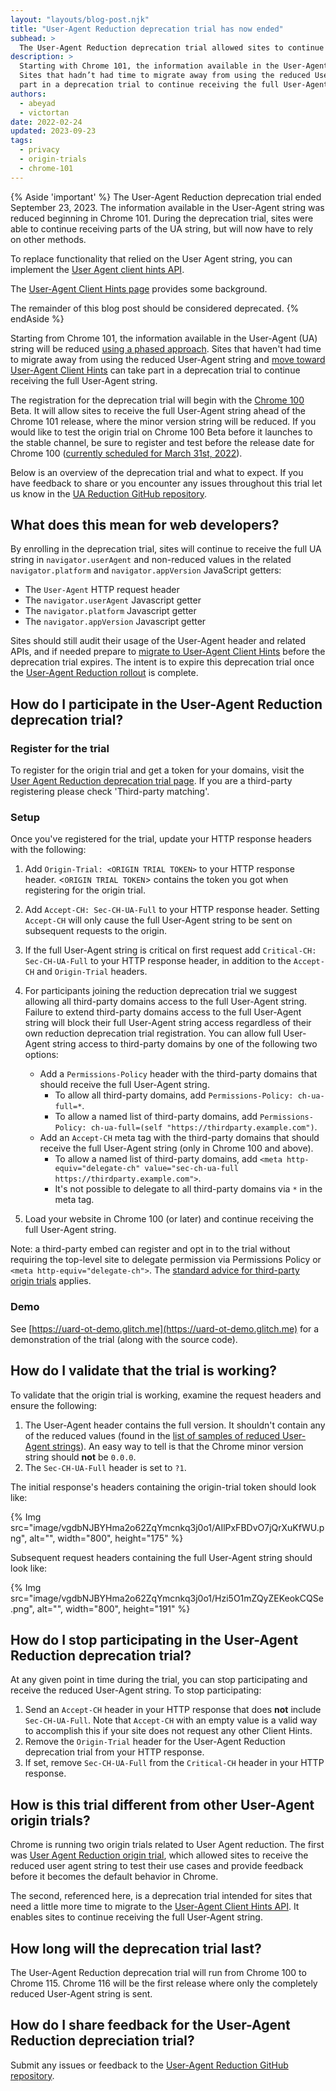 ```yaml
---
layout: "layouts/blog-post.njk"
title: "User-Agent Reduction deprecation trial has now ended"
subhead: >
  The User-Agent Reduction deprecation trial allowed sites to continue receiving the full User-Agent string after UA string reduction. The trial ends September 23, 2023.
description: >
  Starting with Chrome 101, the information available in the User-Agent string was reduced.
  Sites that hadn’t had time to migrate away from using the reduced User-Agent string were able to take
  part in a deprecation trial to continue receiving the full User-Agent string. However, that trial is now closed.
authors:
  - abeyad
  - victortan
date: 2022-02-24
updated: 2023-09-23
tags:
  - privacy
  - origin-trials
  - chrome-101
---
```


 {% Aside 'important' %}
 The User-Agent Reduction deprecation trial ended September 23, 2023. The information available in the User-Agent string was reduced beginning in Chrome 101. During the deprecation trial, sites were able to continue receiving parts of the UA string, but will now have to rely on other methods.

 To replace functionality that relied on the User Agent string, you can implement the [User Agent client hints API](https://developer.mozilla.org/docs/Web/API/User-Agent_Client_Hints_API#browser_compatibility).

 The [User-Agent Client Hints page](https://web.dev/migrate-to-ua-ch/) provides some background.

 The remainder of this blog post should be considered deprecated.
 {% endAside %}

Starting from Chrome 101, the information available in the User-Agent (UA) string will be reduced [using a phased approach](https://blog.chromium.org/2021/09/user-agent-reduction-origin-trial-and-dates.html). Sites that haven't had time to migrate away from using the reduced User-Agent string and [move toward User-Agent Client Hints](https://web.dev/migrate-to-ua-ch/) can take part in a deprecation trial to continue receiving the full User-Agent string.

The registration for the deprecation trial will begin with the [Chrome 100](https://chromiumdash.appspot.com/schedule) Beta. It will allow sites to receive the full User-Agent string ahead of the Chrome 101 release, where the minor version string will be reduced. If you would like to test the origin trial on Chrome 100 Beta before it launches to the stable channel, be sure to register and test before the release date for Chrome 100 ([currently scheduled for March 31st, 2022](https://chromiumdash.appspot.com/schedule)).

Below is an overview of the deprecation trial and what to expect. If you have feedback to share or you encounter any issues throughout this trial let us know in the [UA Reduction GitHub repository](https://github.com/miketaylr/user-agent-reduction/issues).

## What does this mean for web developers?

By enrolling in the deprecation trial, sites will continue to receive the full UA string in `navigator.userAgent` and non-reduced values in the related `navigator.platform` and `navigator.appVersion` JavaScript getters:

-   The `User-Agent` HTTP request header
-   The `navigator.userAgent` Javascript getter
-   The `navigator.platform` Javascript getter
-   The `navigator.appVersion` Javascript getter

Sites should still audit their usage of the User-Agent header and related APIs, and if needed prepare to [migrate to User-Agent Client Hints](https://web.dev/migrate-to-ua-ch/) before the deprecation trial expires. The intent is to expire this deprecation trial once the [User-Agent Reduction rollout](https://blog.chromium.org/2021/09/user-agent-reduction-origin-trial-and-dates.html) is complete.

## How do I participate in the User-Agent Reduction deprecation  trial?

### Register for the trial

To register for the origin trial and get a token for your domains, visit the [User Agent Reduction deprecation trial page](/origintrials/#/view_trial/2608710084154359809). If you are a third-party registering please check 'Third-party matching'.

### Setup

Once you've registered for the trial, update your HTTP response headers with the following:

1.  Add `Origin-Trial: <ORIGIN TRIAL TOKEN>` to your HTTP response header. <`ORIGIN TRIAL TOKEN`> contains the token you got when registering for the origin trial.
1.  Add `Accept-CH: Sec-CH-UA-Full` to your HTTP response header. Setting `Accept-CH` will only cause the full User-Agent string to be sent on subsequent requests to the origin.
1.  If the full User-Agent string is critical on first request add `Critical-CH: Sec-CH-UA-Full` to your HTTP response header, in addition to the `Accept-CH` and `Origin-Trial` headers.
1.  For participants joining the reduction deprecation trial we suggest allowing all third-party domains access to the full User-Agent string. Failure to extend third-party domains access to the full User-Agent string will block their full User-Agent string access regardless of their own reduction deprecation trial registration. You can allow full User-Agent string access to third-party domains by one of the following two options:
    - Add a `Permissions-Policy` header with the third-party domains that should receive the full User-Agent string.
        -  To allow all third-party domains, add `Permissions-Policy: ch-ua-full=*`.
        -  To allow a named list of third-party domains, add `Permissions-Policy: ch-ua-full=(self "https://thirdparty.example.com")`.
    - Add an `Accept-CH` meta tag with the third-party domains that should receive the full User-Agent string (only in Chrome 100 and above).
        -  To allow a named list of third-party domains, add `<meta http-equiv="delegate-ch" value="sec-ch-ua-full https://thirdparty.example.com">`.
        -  It's not possible to delegate to all third-party domains via `*` in the meta tag.

1. Load your website in Chrome 100 (or later) and continue receiving the full User-Agent string.

Note: a third-party embed can register and opt in to the trial without requiring the top-level site to delegate permission via Permissions Policy or `<meta http-equiv="delegate-ch">`. The [standard advice for third-party origin trials](/docs/web-platform/third-party-origin-trials/) applies.

### Demo

See [https://uard-ot-demo.glitch.me](https://uard-ot-demo.glitch.me) for a demonstration of the trial (along with the source code).

## How do I validate that the trial is working?

To validate that the origin trial is working, examine the request headers and ensure the following:

1.  The User-Agent header contains the full version. It shouldn't contain any of the reduced values (found in the [list of samples of reduced User-Agent strings](https://www.chromium.org/updates/ua-reduction#TOC-Sample-UA-Strings:-Phase-4)). An easy way to tell is that the Chrome minor version string should **not** be `0.0.0`.
1.  The `Sec-CH-UA-Full` header is set to `?1`.

The initial response's headers containing the origin-trial token should look like:

{% Img src="image/vgdbNJBYHma2o62ZqYmcnkq3j0o1/AIlPxFBDvO7jQrXuKfWU.png", alt="", width="800", height="175" %}

Subsequent request headers containing the full User-Agent string should look like:

{% Img src="image/vgdbNJBYHma2o62ZqYmcnkq3j0o1/Hzi5O1mZQyZEKeokCQSe.png", alt="", width="800", height="191" %}

## How do I stop participating in the User-Agent Reduction deprecation trial?

At any given point in time during the trial, you can stop participating and receive the reduced User-Agent string. To stop participating:

1.  Send an `Accept-CH` header in your HTTP response that does **not** include `Sec-CH-UA-Full`. Note that `Accept-CH` with an empty value is a valid way to accomplish this if your site does not request any other Client Hints.
1.  Remove the `Origin-Trial` header for the User-Agent Reduction deprecation trial from your HTTP response.
1.  If set, remove `Sec-CH-UA-Full` from the `Critical-CH` header in your HTTP response.

## How is this trial different from other User-Agent origin trials?

Chrome is running two origin trials related to User Agent reduction. The first was [User Agent Reduction origin trial](/origintrials/#/view_trial/-7123568710593282047), which allowed sites to receive the reduced user agent string to test their use cases and provide feedback before it becomes the default behavior in Chrome.

The second, referenced here, is a deprecation trial intended for sites that need a little more time to migrate to the [User-Agent Client Hints API](https://developer.mozilla.org/docs/Web/API/User-Agent_Client_Hints_API). It enables sites to continue receiving the full User-Agent string.

## How long will the deprecation trial last?

The User-Agent Reduction deprecation trial will run from Chrome 100 to Chrome 115. Chrome 116 will be the first release where only the completely reduced User-Agent string is sent.

## How do I share feedback for the User-Agent Reduction depreciation trial?

Submit any issues or feedback to the [User-Agent Reduction GitHub repository](https://github.com/miketaylr/user-agent-reduction/issues).


